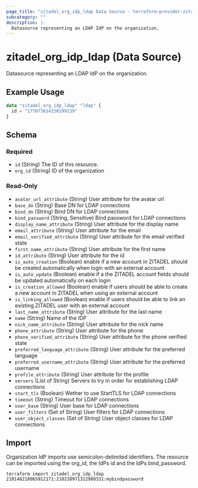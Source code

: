 ```yaml
---
page_title: "zitadel_org_idp_ldap Data Source - terraform-provider-zitadel"
subcategory: ""
description: |-
  Datasource representing an LDAP IdP on the organization.
---
```


# zitadel_org_idp_ldap (Data Source)

Datasource representing an LDAP IdP on the organization.

## Example Usage

```terraform
data "zitadel_org_idp_ldap" "ldap" {
  id = "177073614158299139"
}
```

<!-- schema generated by tfplugindocs -->
## Schema

### Required

- `id` (String) The ID of this resource.
- `org_id` (String) ID of the organization

### Read-Only

- `avatar_url_attribute` (String) User attribute for the avatar url
- `base_dn` (String) Base DN for LDAP connections
- `bind_dn` (String) Bind DN for LDAP connections
- `bind_password` (String, Sensitive) Bind password for LDAP connections
- `display_name_attribute` (String) User attribute for the display name
- `email_attribute` (String) User attribute for the email
- `email_verified_attribute` (String) User attribute for the email verified state
- `first_name_attribute` (String) User attribute for the first name
- `id_attribute` (String) User attribute for the id
- `is_auto_creation` (Boolean) enable if a new account in ZITADEL should be created automatically when login with an external account
- `is_auto_update` (Boolean) enable if a the ZITADEL account fields should be updated automatically on each login
- `is_creation_allowed` (Boolean) enable if users should be able to create a new account in ZITADEL when using an external account
- `is_linking_allowed` (Boolean) enable if users should be able to link an existing ZITADEL user with an external account
- `last_name_attribute` (String) User attribute for the last name
- `name` (String) Name of the IDP
- `nick_name_attribute` (String) User attribute for the nick name
- `phone_attribute` (String) User attribute for the phone
- `phone_verified_attribute` (String) User attribute for the phone verified state
- `preferred_language_attribute` (String) User attribute for the preferred language
- `preferred_username_attribute` (String) User attribute for the preferred username
- `profile_attribute` (String) User attribute for the profile
- `servers` (List of String) Servers to try in order for establishing LDAP connections
- `start_tls` (Boolean) Wether to use StartTLS for LDAP connections
- `timeout` (String) Timeout for LDAP connections
- `user_base` (String) User base for LDAP connections
- `user_filters` (Set of String) User filters for LDAP connections
- `user_object_classes` (Set of String) User object classes for LDAP connections

## Import

Organization IdP imports use semicolon-delimited identifiers. The resource can be imported using the org_id, the IdPs id and the IdPs bind_password.

```
terraform import zitadel_org_idp_ldap 210148218065912171:210210971312980331:mybindpassword
```
